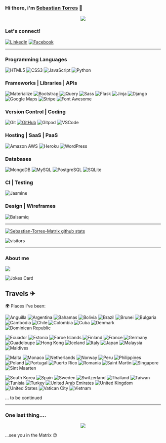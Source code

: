 ### Hi there, i'm [Sebastian Torres](https://www.linkedin.com/in/sebastian-torres-830347162/) 👋


<p align="center">
  <img src="https://media.giphy.com/media/icUEIrjnUuFCWDxFpU/giphy.gif">
</p>





### Let's connect!

[![LinkedIn](https://img.shields.io/badge/LinkedIn%20-%230A66C2.svg?&style=for-the-badge&logo=LinkedIn&logoColor=FFFFFF)](https://www.linkedin.com/in/sebastian-torres-830347162/)
[![Facebook](https://img.shields.io/badge/Facebook%20-%231572B6.svg?&style=for-the-badge&logo=Facebook&logoColor=FFFFFF)](https://www.facebook.com/profile.php?id=678915665)

--- 

<!--
**Sebastian-Torres-Matrix/Sebastian-Torres-Matrix** is a ✨ _special_ ✨ repository because its `README.md` (this file) appears on your GitHub profile.

Here are some ideas to get you started:

- 🔭 I’m currently working on ...
- 🌱 I’m currently learning ...
- 👯 I’m looking to collaborate on ...
- 🤔 I’m looking for help with ...
- 💬 Ask me about ...
- 📫 How to reach me: ...
- 😄 Pronouns: ...
- ⚡ Fun fact: ...
-->

### Programming Languages

![HTML5](https://img.shields.io/badge/HTML5%20-%23E34F26.svg?&style=for-the-badge&logo=HTML5&logoColor=FFFFFF)
![CSS3](https://img.shields.io/badge/CSS3%20-%231572B6.svg?&style=for-the-badge&logo=CSS3&logoColor=FFFFFF)
![JavaScript](https://img.shields.io/badge/JavaScript%20-%23323330.svg?&style=for-the-badge&logo=JavaScript&logoColor=F7DF1E)
![Python](https://img.shields.io/badge/Python%20-%23004D7A.svg?&style=for-the-badge&logo=python&logoColor=ffdf76)

### Frameworks | Libraries | APIs

![Materialize](https://img.shields.io/badge/Materialize%20-%23EE6E73.svg?&style=for-the-badge&logo=Materialize&logoColor=FFFFFF)
![Bootstrap](https://img.shields.io/badge/Bootstrap%20-%23563D7C.svg?&style=for-the-badge&logo=Bootstrap&logoColor=FFFFFF)
![jQuery](https://img.shields.io/badge/jQuery%20-%231E2E3B.svg?&style=for-the-badge&logo=jQuery&logoColor=21ACE2)
![Sass](https://img.shields.io/badge/Sass%20-%23CC6699.svg?&style=for-the-badge&logo=Sass&logoColor=FFFFFF)
![Flask](https://img.shields.io/badge/Flask%20-%23000000.svg?&style=for-the-badge&logo=Flask&logoColor=FFFFFF)
![Jinja](https://img.shields.io/badge/Jinja%20-%23000000.svg?&style=for-the-badge&logo=Jinja&logoColor=B41717)
![Django](https://img.shields.io/badge/Django%20-%23092E20.svg?&style=for-the-badge&logo=Django&logoColor=FFFFFF)
![Google Maps](https://img.shields.io/badge/Google%20Maps%20-%234285F4.svg?&style=for-the-badge&logo=Google%20Maps&logoColor=FFFFFF)
![Stripe](https://img.shields.io/badge/Stripe%20-%23646EDE.svg?&style=for-the-badge&logo=Stripe&logoColor=FFFFFF)
![Font Awesome](https://img.shields.io/badge/Font%20Awesome%20-%23339AF0.svg?&style=for-the-badge&logo=Font%20Awesome&logoColor=FFFFFF)

### Version Control | Coding

![Git](https://img.shields.io/badge/Git%20-%23302F2F.svg?&style=for-the-badge&logo=Git&logoColor=F05032)
[![GitHub](https://img.shields.io/badge/GitHub%20-%23181717.svg?&style=for-the-badge&logo=GitHub&logoColor=FFFFFF)](https://github.com/Sebastian-Torres-Matrix?tab=repositories)
![Gitpod](https://img.shields.io/badge/Gitpod%20-%231D1D1D.svg?&style=for-the-badge&logo=Gitpod&logoColor=1AA6E4)
![VSCode](https://img.shields.io/badge/VSCode%20-%232B2B30.svg?&style=for-the-badge&logo=Visual%20Studio%20Code&logoColor=007ACC)

### Hosting | SaaS | PaaS
![Amazon AWS](https://img.shields.io/badge/Amazon%20AWS%20-%23232F3E.svg?&style=for-the-badge&logo=Amazon%20AWS&logoColor=FF9900)
![Heroku](https://img.shields.io/badge/Heroku%20-%23430098.svg?&style=for-the-badge&logo=Heroku&logoColor=FFFFFF)
![WordPress](https://img.shields.io/badge/WordPress%20-%23207196.svg?&style=for-the-badge&logo=WordPress&logoColor=FFFFFF)

### Databases

![MongoDB](https://img.shields.io/badge/MongoDB%20-%233F2E1E.svg?&style=for-the-badge&logo=MongoDB&logoColor=47A248)
![MySQL](https://img.shields.io/badge/MySQL%20-%2300758F.svg?&style=for-the-badge&logo=MySQL&logoColor=FFFFFF)
![PostgreSQL](https://img.shields.io/badge/PostgreSQL%20-%23336791.svg?&style=for-the-badge&logo=PostgreSQL&logoColor=FFFFFF)
![SQLite](https://img.shields.io/badge/SQLite%20-%23003B57.svg?&style=for-the-badge&logo=SQLite&logoColor=FFFFFF)

### CI | Testing

![Jasmine](https://img.shields.io/badge/Jasmine%20-%238A4182.svg?&style=for-the-badge&logo=Jasmine&logoColor=FFFFFF)

### Design | Wireframes

![Balsamiq](https://img.shields.io/badge/Balsamiq%20-%23A60000.svg?&style=for-the-badge&logo=Balsamiq&logoColor=FFFFFF)

---

[![Sebastian-Torres-Matrix github stats](https://github-readme-stats-zeta-five.vercel.app/api?username=Sebastian-Torres-Matrix&show_icons=true&theme=algolia)](https://github.com/Sebastian-Torres-Matrix/github-readme-stats)

![visitors](https://visitor-badge.glitch.me/badge?page_id=page.id)

---

### About me

  <img src="https://media.giphy.com/media/3o7btNhMBytxAM6YBa/giphy.gif">


 ![Jokes Card](https://readme-jokes.vercel.app/api)

## Travels ✈ 

🌍 Places I've been:

![Anguilla](https://www.countryflags.io/ai/flat/32.png)
![Argentina](https://www.countryflags.io/ar/flat/32.png)
![Bahamas](https://www.countryflags.io/bs/flat/32.png)
![Bolivia](https://www.countryflags.io/bo/flat/32.png)
![Brazil](https://www.countryflags.io/br/flat/32.png)
![Brunei](https://www.countryflags.io/bn/flat/32.png)
![Bulgaria](https://www.countryflags.io/bg/flat/32.png)
![Cambodia](https://www.countryflags.io/kh/flat/32.png)
![Chile](https://www.countryflags.io/cl/flat/32.png)
![Colombia](https://www.countryflags.io/co/flat/32.png)
![Cuba](https://www.countryflags.io/cu/flat/32.png)
![Denmark](https://www.countryflags.io/dk/flat/32.png)
![Dominican Republic](https://www.countryflags.io/do/flat/32.png)

![Ecuador](https://www.countryflags.io/ec/flat/32.png)
![Estonia](https://www.countryflags.io/ee/flat/32.png)
![Faroe Islands](https://www.countryflags.io/fo/flat/32.png)
![Finland](https://www.countryflags.io/fi/flat/32.png)
![France](https://www.countryflags.io/fr/flat/32.png)
![Germany](https://www.countryflags.io/de/flat/32.png)
![Guadeloupe](https://www.countryflags.io/gp/flat/32.png)
![Hong Kong](https://www.countryflags.io/hk/flat/32.png)
![Iceland](https://www.countryflags.io/is/flat/32.png)
![Italy](https://www.countryflags.io/it/flat/32.png)
![Japan](https://www.countryflags.io/jp/flat/32.png)
![Malaysia](https://www.countryflags.io/my/flat/32.png)
![Maldives](https://www.countryflags.io/mv/flat/32.png)

![Malta](https://www.countryflags.io/mt/flat/32.png)
![Monaco](https://www.countryflags.io/mc/flat/32.png)
![Netherlands](https://www.countryflags.io/nl/flat/32.png)
![Norway](https://www.countryflags.io/no/flat/32.png)
![Peru](https://www.countryflags.io/pe/flat/32.png)
![Philippines](https://www.countryflags.io/ph/flat/32.png)
![Poland](https://www.countryflags.io/pl/flat/32.png)
![Portugal](https://www.countryflags.io/pt/flat/32.png)
![Puerto Rico](https://www.countryflags.io/pr/flat/32.png)
![Romania](https://www.countryflags.io/ro/flat/32.png)
![Saint Martin](https://www.countryflags.io/mf/flat/32.png)
![Singapore](https://www.countryflags.io/sg/flat/32.png)
![Sint Maarten](https://www.countryflags.io/sx/flat/32.png)

![South Korea](https://www.countryflags.io/kr/flat/32.png)
![Spain](https://www.countryflags.io/es/flat/32.png)
![Sweden](https://www.countryflags.io/se/flat/32.png)
![Switzerland](https://www.countryflags.io/ch/flat/32.png)
![Thailand](https://www.countryflags.io/th/flat/32.png)
![Taiwan](https://www.countryflags.io/tw/flat/32.png)
![Tunisia](https://www.countryflags.io/tn/flat/32.png)
![Turkey](https://www.countryflags.io/tr/flat/32.png)
![United Arab Emirates](https://www.countryflags.io/ae/flat/32.png)
![United Kingdom](https://www.countryflags.io/gb/flat/32.png)
![United States](https://www.countryflags.io/us/flat/32.png)
![Vatican City](https://www.countryflags.io/va/flat/32.png)
![Vietnam](https://www.countryflags.io/vn/flat/32.png)

... to be continued

---

### One last thing....

<p align="center">
  <img src="https://media.giphy.com/media/lTAI5NrYLDZmUfmfuL/giphy.gif">
</p>

...see you in the Matrix :wink:
